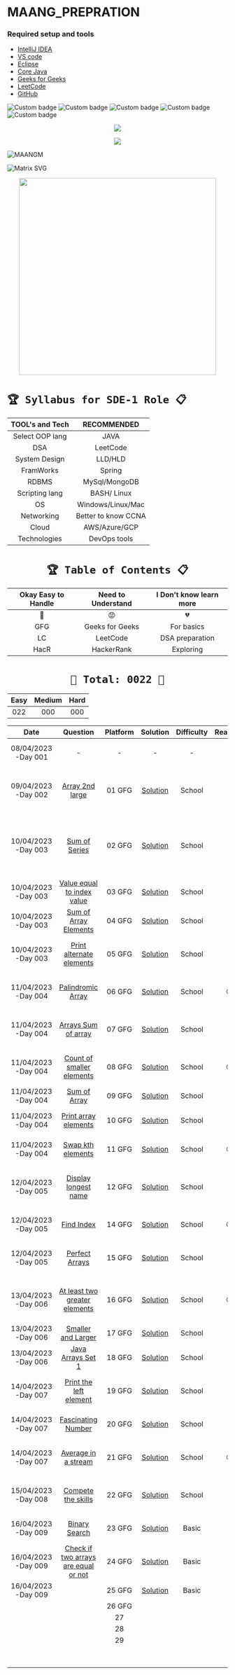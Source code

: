 # MAANG_PREPRATION




### Required setup and tools

- [IntelliJ IDEA ](https://www.jetbrains.com/idea/)
- [VS code](https://code.visualstudio.com/)
- [Eclipse](https://www.eclipse.org/)
- [Core Java](https://docs.oracle.com/en/java/)
- [Geeks for Geeks](https://practice.geeksforgeeks.org/home)
- [LeetCode](https://leetcode.com/)
- [GitHub](https://github.com/)





![Custom badge](https://img.shields.io/badge/Repo-Started-brightgreen)   ![Custom badge](https://img.shields.io/badge/MAANG-Prepration-ff69b4)
![Custom badge](https://img.shields.io/badge/ARRAYS-Started-green)      ![Custom badge](https://img.shields.io/badge/LinkedList-NotYet-yellow)
![Custom badge](https://img.shields.io/badge/YOGESH-OnDuty-ff69b4)





<p align="center">
    <a href="https://github.com/yogeshjoga/MAANG_PREPRATION#readme" target="_blank"> <img src="https://readme-typing-svg.herokuapp.com?font=Tourney&center=true&vCenter=true&color=2CFF00&size=65&pause=750&width=1280&height=80&lines=The+Complete+MAANG+Preparation"/> </a>
</p>

<p align="center">
    <a href="https://github.com/yogeshjoga/MAANG_PREPRATION#readme" target="_blank"> <img src="https://readme-typing-svg.herokuapp.com?font=Tourney&center=true&vCenter=true&color=&size=45&pause=750&width=1280&height=80&lines=Target+is+Per+Day+3+DSA+problems"/> </a>
</p>


![MAANGM](https://user-images.githubusercontent.com/36118169/230730170-3574e442-8073-45bf-a91a-4ed2f299b859.gif)

![Matrix SVG](https://raw.githubusercontent.com/rodrigograca31/rodrigograca31/master/matrix.svg)

<p align="center">
    <img src="https://readme-jokes.vercel.app/api" width="450px" />
</p>


# `🏆 Syllabus for SDE-1 Role 📋`


| TOOL's and Tech |     RECOMMENDED     | 
|:---------------:|:-------------------:|
| Select OOP lang |        JAVA         |  
|       DSA       |      LeetCode       |  
|  System Design  |       LLD/HLD       |  
|    FramWorks    |       Spring        | 
|      RDBMS      |    MySql/MongoDB    |  
| Scripting lang  |     BASH/ Linux     | 
|       OS        |  Windows/Linux/Mac  | 
|   Networking    | Better to know CCNA | 
|      Cloud      |    AWS/Azure/GCP    | 
|  Technologies   |    DevOps tools     | 


 <div align="center">

# `🏆 Table of Contents 📋`

| Okay Easy to Handle | Need to Understand | I Don't know learn more |
|:-------------------:|:------------------:|:-----------------------:|
|         💚          |         😡         |           💔            |
|         GFG         |  Geeks for Geeks   |       For basics        |
|         LC          |      LeetCode      |     DSA preparation     |
|        HacR         |     HackerRank     |        Exploring        |


# ` 💝 Total: 0022 💝 `

| Easy | Medium | Hard |
|:----:|:------:|:----:|
| 022  |  000   | 000  |


|         Date         |                           Question                           |  Platform  |            Solution             | Difficulty | Reaction  |                           Description                           |
|:--------------------:|:------------------------------------------------------------:|:----------:|:-------------------------------:|:----------:|:---------:|:---------------------------------------------------------------:|
| 08/04/2023 -Day 001  |                              -                               |     -      |                -                |     -      |    💚     |               Ntg solved today just setup the env               |
| 09/04/2023 -Day 002  |            [Array 2nd large](https://rb.gy/1ijnm)            |   01 GFG   | [Solution](https://rb.gy/8fab9) |   School   |    💚     | with out sort the array need to solve this problem little hard! |           
| 10/04/2023 -Day 003  |             [Sum of Series](https://rb.gy/qssid)             |   02 GFG   | [Solution](https://rb.gy/8fab9) |   School   |    💚     |  Need to know about MATH formula to solve lets understand math  |   
| 10/04/2023 -Day 003  |      [Value equal to index value](https://rb.gy/3dkql)       |   03 GFG   | [Solution](https://rb.gy/8fab9) |   School   |    💚     |                Understand concept and dry it...                 |   
| 10/04/2023 -Day 003  |         [Sum of Array Elements](https://rb.gy/cwkkk)         |   04 GFG   | [Solution](https://rb.gy/8fab9) |   School   |    💚     |               sum of array elements -easy problem               |
| 10/04/2023 -Day 003  |       [Print alternate elements](https://rb.gy/w6gzj)        |   05 GFG   | [Solution](https://rb.gy/8fab9) |   School   |    💚     |            very easy problem no need, for loop trick            |   
| 11/04/2023 -Day 004  |           [Palindromic Array](https://rb.gy/1t81r)           |   06 GFG   | [Solution](https://rb.gy/8fab9) |   School   |    😡     |               make sure about All String classes                |   
| 11/04/2023 -Day 004  |          [Arrays Sum of array](https://rb.gy/nequa)          |   07 GFG   | [Solution](https://rb.gy/8fab9) |   School   |    💚     |                  good Question easy to handle                   |   
| 11/04/2023 -Day 004  |       [Count of smaller elements](https://rb.gy/286dh)       |   08 GFG   | [Solution](https://rb.gy/8fab9) |   School   |    😡     |          little confused in operators <+,<-,<+... okay          |   
| 11/04/2023 -Day 004  |             [Sum of Array](https://rb.gy/wr7dz)              |   09 GFG   | [Solution](https://rb.gy/8fab9) |   School   |    💚     |                     sum of array super easy                     |   
| 11/04/2023 -Day 004  |         [Print array elements](https://rb.gy/q90sq)          |   10 GFG   | [Solution](https://rb.gy/8fab9) |   School   |    💚     |                 using for each loop super easy                  |   
| 11/04/2023 -Day 004  |           [Swap kth elements](https://rb.gy/70fqy)           |   11 GFG   | [Solution](https://rb.gy/8fab9) |   School   |    😡     |                little confused but easy problem                 |   
| 12/04/2023 -Day 005  |         [Display longest name](https://rb.gy/s30df)          |   12 GFG   | [Solution](https://rb.gy/8fab9) |   School   |    💚     |       super easy problem, required string class functions       |   
| 12/04/2023 -Day 005  |              [Find Index](https://rb.gy/sng8c)               |   14 GFG   | [Solution](https://rb.gy/8fab9) |   School   |    😡     |                  little confused this problem                   |   
| 12/04/2023 -Day 005  |            [Perfect Arrays](https://rb.gy/5unuj)             |   15 GFG   | [Solution](https://rb.gy/8fab9) |   School   |    💚     |          super easy use build in Arrays.equals method           |   
| 13/04/2023 -Day 006  |     [At least two greater elements](https://rb.gy/j3fis)     |   16 GFG   | [Solution](https://rb.gy/8fab9) |   School   |    😡     |     confused question not understood solution is super easy     |   
| 13/04/2023 -Day 006  |          [Smaller and Larger](https://rb.gy/53jig)           |   17 GFG   | [Solution](https://rb.gy/8fab9) |   School   |    💚     |                      lilttle easy prolbem                       |   
| 13/04/2023 -Day 006  |           [Java Arrays Set 1](https://rb.gy/lw1nx)           |   18 GFG   | [Solution](https://rb.gy/8fab9) |   School   |    💚     |                      string formate using                       |   
| 14/04/2023 -Day 007  |        [Print the left element](https://rb.gy/htc2h)         |   19 GFG   | [Solution](https://rb.gy/8fab9) |   School   |    💚     |              very simple time complexity is matter              |   
| 14/04/2023 -Day 007  |          [Fascinating Number](https://rb.gy/q3xkw)           |   20 GFG   | [Solution](https://rb.gy/8fab9) |   School   |    💔     |            little hard to me  need to understand it             |   
| 14/04/2023 -Day 007  |          [Average in a stream](https://rb.gy/9bdub)          |   21 GFG   | [Solution](https://rb.gy/8fab9) |   School   |    😡     |              one more time need to do this problem              |   
| 15/04/2023 -Day 008  |          [Compete the skills](https://rb.gy/zi43p)           |   22 GFG   | [Solution](https://rb.gy/8fab9) |   School   |    💚     |             Arrays School level problems completed              |   
| 16/04/2023 -Day 009  |             [Binary Search](https://rb.gy/7iqv4)             |   23 GFG   | [Solution](https://rb.gy/xac9r) |   Basic    |    💚     |               easy problem try to solve recursive               |   
| 16/04/2023 -Day 009  | [Check if two arrays are equal or not](https://rb.gy/e8ps0)  |   24 GFG   | [Solution](https://rb.gy/xac9r) |   Basic    |    💚     |                                                                 |   
| 16/04/2023 -Day 009  |                                                              |   25 GFG   | [Solution](https://rb.gy/xac9r) |   Basic    |           |                                                                 |   
|                      |                                                              |   26 GFG   |                                 |            |           |                                                                 |   
|                      |                                                              |     27     |                                 |            |           |                                                                 |   
|                      |                                                              |     28     |                                 |            |           |                                                                 |   
|                      |                                                              |     29     |                                 |            |           |                                                                 |   
|                      |                                                              |            |                                 |            |           |                                                                 |   
|                      |                                                              |            |                                 |            |           |                                                                 |   
|                      |                                                              |            |                                 |            |           |                                                                 |   
|                      |                                                              |            |                                 |            |           |                                                                 |   
|                      |                                                              |            |                                 |            |           |                                                                 |   
|                      |                                                              |            |                                 |            |           |                                                                 |   
|                      |                                                              |            |                                 |            |           |                                                                 |   
|                      |                                                              |            |                                 |            |           |                                                                 |   



</div>





